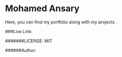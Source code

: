 # Mohamed Ansary
Here, you can find my portfolio
along with my projects .


###Live Link:




#######LICENSE: MIT


######Author: